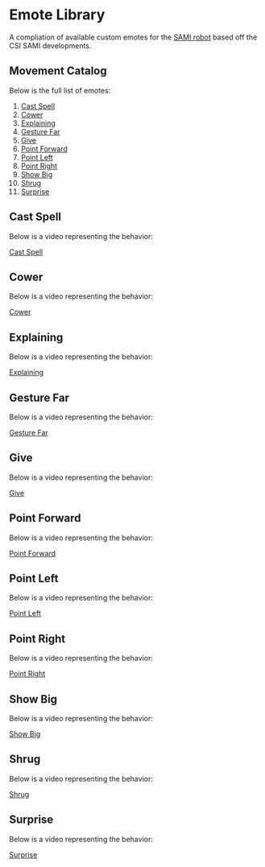 # Emote Library
A compliation of available custom emotes for the [SAMI robot](https://github.com/shareresearchteam/SAMI-Robot/tree/main) based off the CSI SAMI developments.

## Movement Catalog
Below is the full list of emotes:
1. [Cast Spell](#cast-spell)
2. [Cower](#cower)
3. [Explaining](#explaining)
4. [Gesture Far](#gesture-far)
5. [Give](#give)
6. [Point Forward](#point-forward)
7. [Point Left](#point-left)
8. [Point Right](#point-right)
9. [Show Big](#show-big)
10. [Shrug](#shrug)
11. [Surprise](#surprise)

## Cast Spell
Below is a video representing the behavior:

[Cast Spell](https://drive.google.com/file/d/1_73G_yBWs92T8AzFXNlAf3HW5qCyUFpV/view?usp=drive_link)

## Cower
Below is a video representing the behavior:

[Cower](https://drive.google.com/file/d/1ekxnN2bMXbFAzLnVmWQZ2nosdfGxO_X5/view?usp=drive_link)

## Explaining
Below is a video representing the behavior:

[Explaining](https://drive.google.com/file/d/1tr2mXaU-EHXxoFaCuUM9i8ByLPDO_adz/view?usp=drive_link)

## Gesture Far
Below is a video representing the behavior:

[Gesture Far](https://drive.google.com/file/d/1H8D2rs1mPuzZWSnILpH-vX8W7RWuY-ah/view?usp=drive_link)

## Give
Below is a video representing the behavior:

[Give](https://drive.google.com/file/d/1DiDcOTB5eOzEQeDayxuRxoQcruoUz1ya/view?usp=drive_link)

## Point Forward
Below is a video representing the behavior:

[Point Forward](https://drive.google.com/file/d/1I-VukSikg_R4tru2e4iYVOiqzBEfwzEA/view?usp=drive_link)

## Point Left
Below is a video representing the behavior:

[Point Left](https://drive.google.com/file/d/1svEhEWhGKNcOfTbVbhI64AzcRIesA3Ns/view?usp=drive_link)

## Point Right
Below is a video representing the behavior:

[Point Right](https://drive.google.com/file/d/1D7ATOjyeCZA7CE1X1kt4RtSqlIrg_uaI/view?usp=drive_link)

## Show Big
Below is a video representing the behavior:

[Show Big](https://drive.google.com/file/d/1UZAKjE9pylBwWh3kXwXXMW5NAIn2qaXD/view?usp=drive_link)

## Shrug
Below is a video representing the behavior:

[Shrug](https://drive.google.com/file/d/1lOm3jRL5nj0CIgvfA4kJ2lOU4fdYBCOy/view?usp=drive_link)

## Surprise
Below is a video representing the behavior:

[Surprise](https://drive.google.com/file/d/1WI-fq6CQegz1bNwM3WLybnGUtSaxAFeh/view?usp=drive_link)

